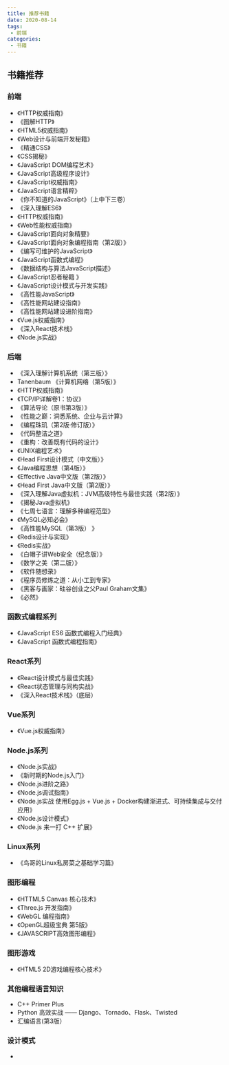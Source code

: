 ```yaml
---
title: 推荐书籍
date: 2020-08-14
tags:
 - 前端
categories:
 - 书籍
---
```


## 书籍推荐

### 前端
- 《HTTP权威指南》
- 《图解HTTP》
- 《HTML5权威指南》
- 《Web设计与前端开发秘籍》
- 《精通CSS》
- 《CSS揭秘》
- 《JavaScript DOM编程艺术》
- 《JavaScript高级程序设计》
- 《JavaScript权威指南》
- 《JavaScript语言精粹》
- 《你不知道的JavaScript》（上中下三卷）
- 《深入理解ES6》
- 《HTTP权威指南》
- 《Web性能权威指南》
- 《JavaScript面向对象精要》
- 《JavaScript面向对象编程指南（第2版）》
- 《编写可维护的JavaScript》
- 《JavaScript函数式编程》
- 《数据结构与算法JavaScript描述》 
- 《JavaScript忍者秘籍 》
- 《JavaScript设计模式与开发实践》
- 《高性能JavaScript》
- 《高性能网站建设指南》
- 《高性能网站建设进阶指南》
- 《Vue.js权威指南》
- 《深入React技术栈》
- 《Node.js实战》

### 后端
- 《深入理解计算机系统（第三版）》
- Tanenbaum 《计算机网络（第5版）》
- 《HTTP权威指南》
- 《TCP/IP详解卷1：协议》
- 《算法导论（原书第3版）》
- 《性能之巅：洞悉系统、企业与云计算》
- 《编程珠玑（第2版·修订版）》
- 《代码整洁之道》
- 《重构：改善既有代码的设计》
- 《UNIX编程艺术》
- 《Head First设计模式（中文版）》
- 《Java编程思想（第4版）》
- 《Effective Java中文版（第2版）》
- 《Head First Java中文版（第2版）》
- 《深入理解Java虚拟机：JVM高级特性与最佳实践（第2版）》
- 《揭秘Java虚拟机》
- 《七周七语言：理解多种编程范型》
- 《MySQL必知必会》
- 《高性能MySQL（第3版） 》
- 《Redis设计与实现》
- 《Redis实战》
- 《白帽子讲Web安全（纪念版）》
- 《数学之美（第二版）》
- 《软件随想录》
- 《程序员修炼之道：从小工到专家》
- 《黑客与画家：硅谷创业之父Paul Graham文集》
- 《必然》

### 函数式编程系列
- 《JavaScript ES6 函数式编程入门经典》
- 《JavaScript 函数式编程指南》

### React系列
- 《React设计模式与最佳实践》
- 《React状态管理与同构实战》
- 《深入React技术栈》（底层）

### Vue系列
- 《Vue.js权威指南》

### Node.js系列
- 《Node.js实战》
- 《新时期的Node.js入门》
- 《Node.js进阶之路》
- 《Node.js调试指南》
- 《Node.js实战 使用Egg.js + Vue.js + Docker构建渐进式、可持续集成与交付应用》
- 《Node.js设计模式》
- 《Node.js 来一打 C++ 扩展》

### Linux系列
- 《鸟哥的Linux私房菜之基础学习篇》

### 图形编程
- 《HTTML5 Canvas 核心技术》
- 《Three.js 开发指南》
- 《WebGL 编程指南》
- 《OpenGL超级宝典 第5版》
- 《JAVASCRIPT高效图形编程》
### 图形游戏
- 《HTML5 2D游戏编程核心技术》

### 其他编程语言知识
- C++ Primer Plus
- Python 高效实战 —— Django、Tornado、Flask、Twisted
- 汇编语言(第3版）

### 设计模式
- 


